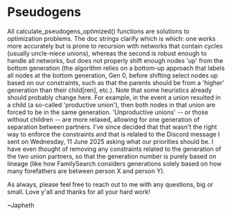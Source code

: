 # Pseudogens

All calculate_pseudogens_optimized() functions are solutions to optimization problems.
The doc strings clarify which is which:  one works more accurately but is prone to recursion
with networks that contain cycles (usually uncle-niece unions), whereas the second is robust
enough to handle all networks, but does not properly shift enough nodes 'up' from the bottom generation
(the algorithm relies on a bottom-up approach that labels all nodes at the bottom generation, Gen 0,
before shifting select nodes up based on our constraints, such as that the parents should be from a
'higher' generation than their child[ren], etc.).  Note that some heuristics already should probably change here.
For example, in the event a union resulted in a child (a so-called 'productive union'), then both nodes
in that union are forced to be in the same generation.  'Unproductive unions' -- or those without children --
are more relaxed, allowing for one generation of separation between partners.  I've since decided that
that wasn't the right way to enforce the constraints and that is related to the Discord message I sent on
Wednesday, 11 June 2025 asking what our priorities should be.  I have even thought of removing any constraints
related to the generation of the two union partners, so that the generation number is purely based on lineage
(like how FamilySearch considers generations solely based on how many forefathers are between person X and
person Y).

As always, please feel free to reach out to me with any questions, big or small.  Love y'all and thanks for
all your hard work!

~Japheth
